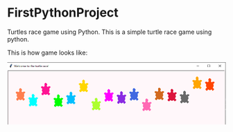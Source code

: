 # FirstPythonProject
Turtles race game using Python.
This is a simple turtle race game using python.

This is how game looks like: 


![](FirstPythonProject/python%20game.png)
